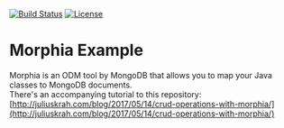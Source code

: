 [![Build Status](https://travis-ci.org/juliuskrah/morphia-example.svg?branch=morphia-crud)](https://travis-ci.org/juliuskrah/morphia-example)
[![License](https://img.shields.io/badge/License-Apache%202.0-blue.svg)](https://opensource.org/licenses/Apache-2.0)

# Morphia Example
Morphia is an ODM tool by MongoDB that allows you to map your Java classes to MongoDB documents.  
There's an accompanying tutorial to this repository: [http://juliuskrah.com/blog/2017/05/14/crud-operations-with-morphia/](http://juliuskrah.com/blog/2017/05/14/crud-operations-with-morphia/)
